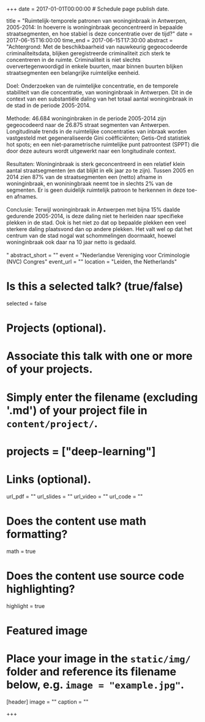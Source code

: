 +++
date = 2017-01-01T00:00:00  # Schedule page publish date.

title = "Ruimtelijk-temporele patronen van woninginbraak in Antwerpen, 2005-2014: In hoeverre is woninginbraak geconcentreerd in bepaalde straatsegmenten, en hoe stabiel is deze concentratie over de tijd?"
date = 2017-06-15T16:00:00
time_end = 2017-06-15T17:30:00
abstract = "Achtergrond: Met de beschikbaarheid van nauwkeurig gegeocodeerde criminaliteitsdata, blijken geregistreerde criminaliteit zich sterk te concentreren in de ruimte. Criminaliteit is niet slechts oververtegenwoordigd in enkele buurten, maar binnen buurten blijken straatsegmenten een belangrijke ruimtelijke eenheid.<br><br>Doel: Onderzoeken van de ruimtelijke concentratie, en de temporele stabiliteit van die concentratie, van woninginbraak in Antwerpen. Dit in de context van een substantiële daling van het totaal aantal woninginbraak in de stad in de periode 2005-2014.<br><br>Methode: 46.684 woninginbraken in de periode 2005-2014 zijn gegeocodeerd naar de 26.875 straat segmenten van Antwerpen. Longitudinale trends in de ruimtelijke concentraties van inbraak worden vastgesteld met gegeneraliseerde Gini coëfficiënten; Getis-Ord statistiek hot spots; en een niet-parametrische ruimtelijke punt patroontest (SPPT) die door deze auteurs wordt uitgewerkt naar een longitudinale context.<br><br>Resultaten: Woninginbraak is sterk geconcentreerd in een relatief klein aantal straatsegmenten (en dat blijkt in elk jaar zo te zijn). Tussen 2005 en 2014 zien 87% van de straatsegmenten een (netto) afname in woninginbraak, en woniningbraak neemt toe in slechts 2% van de segmenten. Er is geen duidelijk ruimtelijk patroon te herkennen in deze toe- en afnames.<br><br>Conclusie: Terwijl woninginbraak in Antwerpen met bijna 15% daalde gedurende 2005-2014, is deze daling niet te herleiden naar specifieke plekken in de stad. Ook is het niet zo dat op bepaalde plekken een veel sterkere daling plaatsvond dan op andere plekken. Het valt wel op dat het centrum van de stad nogal wat schommelingen doormaakt, hoewel woninginbraak ook daar na 10 jaar netto is gedaald.<br><br>"
abstract_short = ""
event = "Nederlandse Vereniging voor Criminologie (NVC) Congres"
event_url = ""
location = "Leiden, the Netherlands"

# Is this a selected talk? (true/false)
selected = false

# Projects (optional).
#   Associate this talk with one or more of your projects.
#   Simply enter the filename (excluding '.md') of your project file in `content/project/`.
# projects = ["deep-learning"]

# Links (optional).
url_pdf = ""
url_slides = ""
url_video = ""
url_code = ""

# Does the content use math formatting?
math = true

# Does the content use source code highlighting?
highlight = true

# Featured image
# Place your image in the `static/img/` folder and reference its filename below, e.g. `image = "example.jpg"`.
[header]
image = ""
caption = ""

+++

<!-- Embed your slides or video here using [shortcodes](https://sourcethemes.com/academic/post/writing-markdown-latex/). Further details can easily be added using *Markdown* and $\rm \LaTeX$ math code. -->
